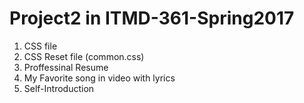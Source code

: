 # Project2 in ITMD-361-Spring2017

1. CSS file
2. CSS Reset file (common.css)
3. Proffessinal Resume
4. My Favorite song in video with lyrics
5. Self-Introduction

